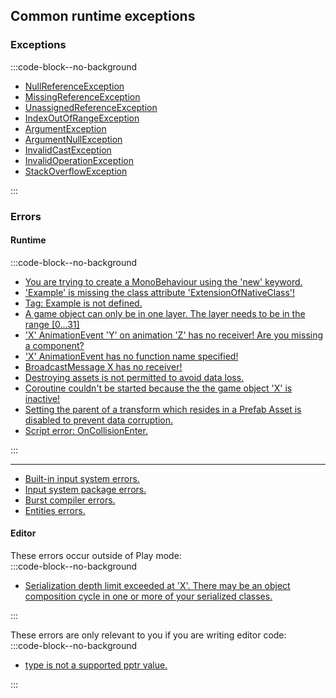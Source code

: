 ## Common runtime exceptions
### Exceptions

:::code-block--no-background
- [NullReferenceException](Runtime%20Exceptions/NullReferenceException.md)
- [MissingReferenceException](Runtime%20Exceptions/MissingReferenceException.md)
- [UnassignedReferenceException](Runtime%20Exceptions/UnassignedReferenceException.md)
- [IndexOutOfRangeException](Runtime%20Exceptions/IndexOutOfRangeException.md)
- [ArgumentException](Runtime%20Exceptions/ArgumentException.md)
- [ArgumentNullException](Runtime%20Exceptions/ArgumentNullException.md)
- [InvalidCastException](Runtime%20Exceptions/InvalidCastException.md)
- [InvalidOperationException](Runtime%20Exceptions/InvalidOperationException.md)
- [StackOverflowException](Runtime%20Exceptions/StackOverflowException.md)

:::

### Errors
#### Runtime
:::code-block--no-background
- [You are trying to create a MonoBehaviour using the 'new' keyword.](Runtime%20Errors/MonoBehaviourNew.md)
- ['Example' is missing the class attribute 'ExtensionOfNativeClass'!](../Scripts/Loading%20Issues.md)
- [Tag: Example is not defined.](Runtime%20Errors/Undefined%20Tag.md)
- [A game object can only be in one layer. The layer needs to be in the range [0...31]](Runtime%20Errors/Undefined%20Layer.md)
- ['X' AnimationEvent 'Y' on animation 'Z' has no receiver! Are you missing a component?](../../Animation/Animation%20Event/Receivers.md)
- ['X' AnimationEvent has no function name specified!](../../Animation/Animation%20Event/Functions.md)
- [BroadcastMessage X has no receiver!](Runtime%20Errors/BroadcastMessage.md)
- [Destroying assets is not permitted to avoid data loss.](Runtime%20Errors/Destroying%20Assets.md)
- [Coroutine couldn't be started because the the game object 'X' is inactive!](../Coroutines/Inactive%20Objects.md)
- [Setting the parent of a transform which resides in a Prefab Asset is disabled to prevent data corruption.](Runtime%20Errors/Prefab%20Modifications_Parents.md)
- [Script error: OnCollisionEnter.](../Physics%20Messages/2%20Collision%20Messages%202D.md)

:::  

---
- [Built-in input system errors.](../Input/Built-In%20Input.md)  
- [Input system package errors.](../Input/Input%20System/Errors.md)
- [Burst compiler errors.](../../DOTS/Burst/Common%20Errors.md)
- [Entities errors.](../../DOTS/Entities/Common%20Errors.md)
 
#### Editor
These errors occur outside of Play mode:  
:::code-block--no-background

- [Serialization depth limit exceeded at 'X'. There may be an object composition cycle in one or more of your serialized classes.](Runtime%20Errors/Serialization%20Depth%20Limit.md)

:::

These errors are only relevant to you if you are writing editor code:  
:::code-block--no-background
- [type is not a supported pptr value.](Runtime%20Errors/ObjectReferenceValue%20Error.md)

:::